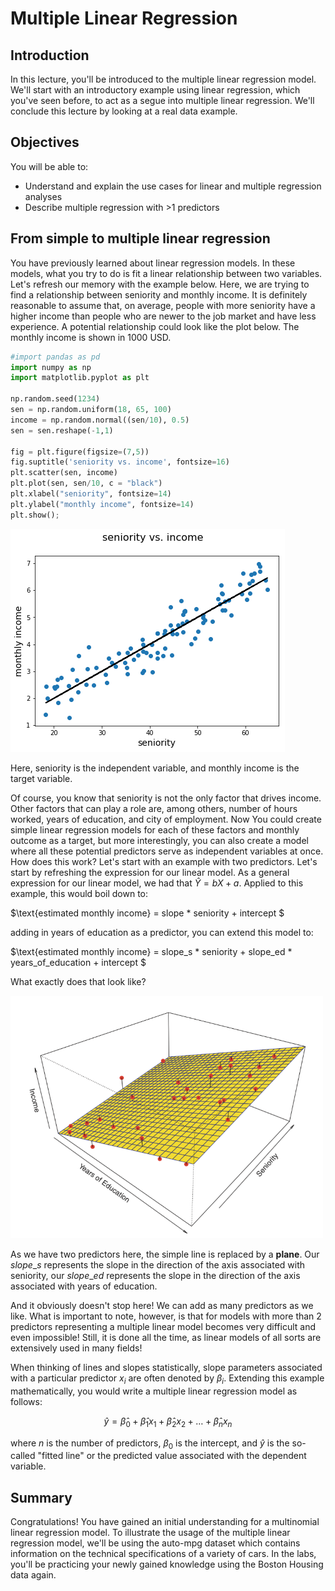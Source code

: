 
# Multiple Linear Regression

## Introduction
In this lecture, you'll be introduced to the multiple linear regression model. We'll start with an introductory example using linear regression, which you've seen before, to act as a segue into multiple linear regression. We'll conclude this lecture by looking at a real data example.

## Objectives
You will be able to:
* Understand and explain the use cases for linear and multiple regression analyses
* Describe multiple regression with >1 predictors

## From simple to multiple linear regression

You have previously learned about linear regression models. In these models, what you try to do is fit a linear relationship between two variables. Let's refresh our memory with the example below. Here, we are trying to find a relationship between seniority and monthly income. It is definitely reasonable to assume that, on average, people with more seniority have a higher income than people who are newer to the job market and have less experience. A potential relationship could look like the plot below. The monthly income is shown in 1000 USD.


```python
#import pandas as pd
import numpy as np
import matplotlib.pyplot as plt

np.random.seed(1234)
sen = np.random.uniform(18, 65, 100)
income = np.random.normal((sen/10), 0.5)
sen = sen.reshape(-1,1)

fig = plt.figure(figsize=(7,5))
fig.suptitle('seniority vs. income', fontsize=16)
plt.scatter(sen, income)
plt.plot(sen, sen/10, c = "black")
plt.xlabel("seniority", fontsize=14)
plt.ylabel("monthly income", fontsize=14)
plt.show();
```


![png](index_files/index_5_0.png)


Here, seniority is the independent variable, and monthly income is the target variable.

Of course, you know that seniority is not the only factor that drives income. Other factors that can play a role are, among others, number of hours worked, years of education, and city of employment. Now You could create simple linear regression models for each of these factors and monthly outcome as a target, but more interestingly, you can also create a model where all these potential predictors serve as independent variables at once. How does this work? Let's start with an example with two predictors. Let's start by refreshing the expression for our linear model. As a general expression for our linear model, we had that $\hat Y = bX + a$. Applied to this example, this would boil down to:

$\text{estimated monthly income} = slope * seniority + intercept $


adding in years of education as a predictor, you can extend this model to:

$\text{estimated monthly income} = slope\_s * seniority + slope\_ed * years\_of\_education  + intercept $

What exactly does that look like?

<img src="multiple_reg.png" alt="Drawing" style="width: 500px;"/>

As we have two predictors here, the simple line is replaced by a **plane**. Our $slope\_s$ represents the slope in the direction of the axis associated with seniority, our $slope\_ed$ represents the slope in the direction of the axis associated with years of education. 

And it obviously doesn't stop here! We can add as many predictors as we like. What is important to note, however, is that for models with more than 2 predictors representing a multiple linear model becomes very difficult and even impossible! Still, it is done all the time, as linear models of all sorts are extensively used in many fields!

When thinking of lines and slopes statistically, slope parameters associated with a particular predictor $x_i$ are often denoted by $\beta_i$. Extending this example mathematically, you would write a multiple linear regression model as follows:

$$ \hat y = \hat\beta_0 + \hat\beta_1 x_1 + \hat\beta_2 x_2 +\ldots + \hat\beta_n x_n $$ 

where $n$ is the number of predictors, $\beta_0$ is the intercept, and $\hat y$ is the so-called "fitted line" or the predicted value associated with the dependent variable.


## Summary

Congratulations! You have gained an initial understanding for a multinomial linear regression model. To illustrate the usage of the multiple linear regression model, we'll be using the auto-mpg dataset which contains information on the technical specifications of a variety of cars. In the labs, you'll be practicing your newly gained knowledge using the Boston Housing data again.
